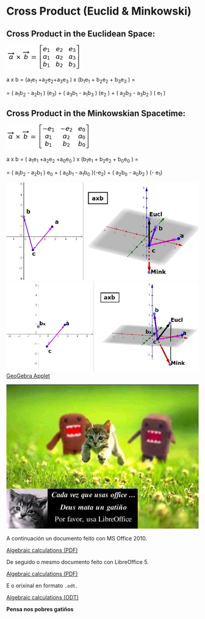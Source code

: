 # Cross Product (Euclid & Minkowski)

## Cross Product in the Euclidean Space:
![Euclidean Cross Product axb](../FORMULAS/detCrossEucl.jpg "Euclidean determinant axb")

a x b	= (a<sub>1</sub>e<sub>1</sub> +a<sub>2</sub>e<sub>2</sub>+a<sub>3</sub>e<sub>3</sub> ) x (b<sub>1</sub>e<sub>1</sub> + b<sub>2</sub>e<sub>2</sub> + b<sub>3</sub>e<sub>3</sub> ) = 

= ( a<sub>1</sub>b<sub>2</sub> -  a<sub>2</sub>b<sub>1</sub> ) (e<sub>3</sub>) +  ( a<sub>3</sub>b<sub>1</sub>  - a<sub>1</sub>b<sub>3</sub> ) (e<sub>2</sub> )  +  ( a<sub>2</sub>b<sub>3</sub> -  a<sub>3</sub>b<sub>2</sub> ) ( e<sub>1</sub>  ) 

## Cross Product in the Minkowskian Spacetime:
![Minkowskian Cross Product axb](../FORMULAS/detCrossMink.jpg "Minkowskian determinant axb")

a x b	=  ( a<sub>1</sub>e<sub>1</sub> +a<sub>2</sub>e<sub>2</sub> +a<sub>0</sub>e<sub>0</sub> )  x  (b<sub>1</sub>e<sub>1</sub> + b<sub>2</sub>e<sub>2</sub> +  b<sub>0</sub>e<sub>0</sub>  )  =    

=	( a<sub>1</sub>b<sub>2</sub> -  a<sub>2</sub>b<sub>1</sub> ) e<sub>0</sub>   + ( a<sub>0</sub>b<sub>1</sub> -  a<sub>1</sub>b<sub>0</sub> )(-e<sub>2</sub>) +  ( a<sub>2</sub>b<sub>0</sub>  - a<sub>0</sub>b<sub>2</sub> ) (- e<sub>1</sub>)  

![Straight Cross](../IMAGES/StraightCross_EuclMink.JPG "Straight Cross: Minkowsli opposite to Euclid")
![General Cross](../IMAGES/GeneralCross_EuclMink.JPG "General Cross: Minkowsli & Euclid reflect about the spatial plane")
[GeoGebra Applet](https://ggbm.at/TQ3GT8JM)

![Por favor usa LibreOffice](../IMAGES/usa-libre-office.jpg)

A continuación un documento feito con MS Office 2010.

[Algebraic calculations (PDF)](../documents/Cross.pdf)

De seguido o mesmo documento feito con LibreOffice 5.

[Algebraic calculations (PDF)](../documents/documento-cross-libre-office.pdf)

E o orixinal en formato `.odt`.

[Algebraic calculations (ODT)](../documents/documento-cross-libre-office.odt)

__Pensa nos pobres gatiños__
